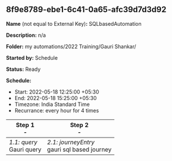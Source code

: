 ## 8f9e8789-ebe1-6c41-0a65-afc39d7d3d92

**Name** (not equal to External Key)**:** SQLbasedAutomation

**Description:** n/a

**Folder:** my automations/2022 Training/Gauri Shankar/

**Started by:** Schedule

**Status:** Ready

**Schedule:**

* Start: 2022-05-18 12:25:00 +05:30
* End: 2022-05-18 15:25:00 +05:30
* Timezone:  India Standard Time
* Recurrance: every  hour for 4 times

| Step 1<br>_-_ | Step 2<br>_-_ |
| --- | --- |
| _1.1: query_<br>Gauri query | _2.1: journeyEntry_<br>gauri sql based journey |
